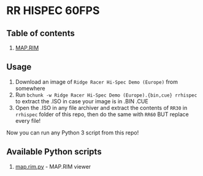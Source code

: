 # RR HISPEC 60FPS

## Table of contents

 1. [MAP.RIM](map.rim.md)

## Usage

 1. Download an image of `Ridge Racer Hi-Spec Demo (Europe)` from somewhere
 2. Run `bchunk -w Ridge Racer Hi-Spec Demo (Europe).{bin,cue} rrhispec` to extract the .ISO in case your image is in .BIN .CUE
 3. Open the .ISO in any file archiver and extract the contents of `RR30` in `rrhispec` folder of this repo, then do the same with `RR60` BUT replace every file!

Now you can run any Python 3 script from this repo!

## Available Python scripts

 1. [map.rim.py](map.rim.py) - MAP.RIM viewer

